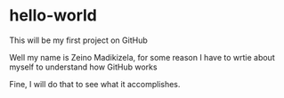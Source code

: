 # hello-world
This will be my first project on GitHub

Well my name is Zeino Madikizela, for some reason I have to wrtie about myself to understand how GitHub works
 
 Fine, I will do that to see what it accomplishes.
